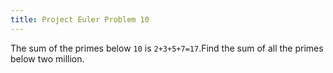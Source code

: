 ```yaml
---
title: Project Euler Problem 10
---
```


The sum of the primes below `10` is `2+3+5+7=17`.Find the sum of all the primes below two million.
